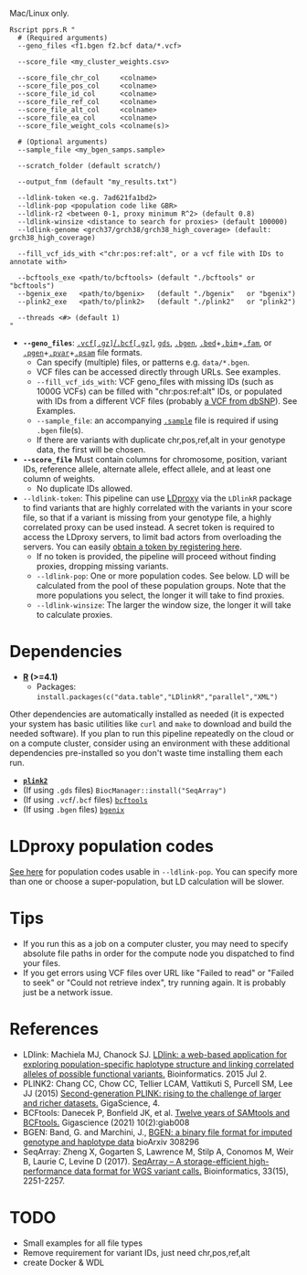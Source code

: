 Mac/Linux only.
```
Rscript pprs.R "
  # (Required arguments)
  --geno_files <f1.bgen f2.bcf data/*.vcf>

  --score_file <my_cluster_weights.csv>

  --score_file_chr_col     <colname>
  --score_file_pos_col     <colname>
  --score_file_id_col      <colname>
  --score_file_ref_col     <colname>
  --score_file_alt_col     <colname>
  --score_file_ea_col      <colname>
  --score_file_weight_cols <colname(s)>

  # (Optional arguments)
  --sample_file <my_bgen_samps.sample>

  --scratch_folder (default scratch/)

  --output_fnm (default "my_results.txt")

  --ldlink-token <e.g. 7ad621fa1bd2>
  --ldlink-pop <population code like GBR>
  --ldlink-r2 <between 0-1, proxy minimum R^2> (default 0.8)
  --ldlink-winsize <distance to search for proxies> (default 100000)
  --ldlink-genome <grch37/grch38/grch38_high_coverage> (default: grch38_high_coverage)

  --fill_vcf_ids_with <"chr:pos:ref:alt", or a vcf file with IDs to annotate with>

  --bcftools_exe <path/to/bcftools> (default "./bcftools" or "bcftools")
  --bgenix_exe   <path/to/bgenix>   (default "./bgenix"   or "bgenix")
  --plink2_exe   <path/to/plink2>   (default "./plink2"   or "plink2")

  --threads <#> (default 1)
"
```

+ **`--geno_files`**: [`.vcf[.gz]`/`.bcf[.gz]`](https://www.cog-genomics.org/plink/2.0/formats#vcf), [`gds`](https://www.bioconductor.org/packages/release/bioc/html/SeqArray.html), [`.bgen`](https://www.cog-genomics.org/plink/2.0/formats#bgen), [`.bed`](https://www.cog-genomics.org/plink/2.0/formats#bed)+[`.bim`](https://www.cog-genomics.org/plink/2.0/formats#bim)+[`.fam`](https://www.cog-genomics.org/plink/2.0/formats#fam), or [`.pgen`](https://www.cog-genomics.org/plink/2.0/formats#pgen)+[`.pvar`](https://www.cog-genomics.org/plink/2.0/formats#pvar)+[`.psam`](https://www.cog-genomics.org/plink/2.0/formats#psam) file formats.
  - Can specify (multiple) files, or patterns e.g. `data/*.bgen`.
  - VCF files can be accessed directly through URLs. See examples.
  - `--fill_vcf_ids_with`: VCF geno_files with missing IDs (such as 1000G VCFs) can be filled with "chr:pos:ref:alt" IDs, or populated with IDs from a different VCF files (probably [a VCF from dbSNP](https://ftp.ncbi.nih.gov/snp/organisms/human_9606_b151_GRCh38p7/VCF/)). See Examples.
  - `--sample_file`: an accompanying [`.sample`](https://www.cog-genomics.org/plink/2.0/formats#sample) file is required if using `.bgen` file(s).
  - If there are variants with duplicate chr,pos,ref,alt in your genotype data, the first will be chosen.
+ **`--score_file`** Must contain columns for chromosome, position, variant IDs, reference allele, alternate allele, effect allele, and at least one column of weights.
  - No duplicate IDs allowed.
+ `--ldlink-token`: This pipeline can use [LDproxy](https://ldlink.nih.gov/?tab=ldproxy) via the `LDlinkR` package to find variants that are highly correlated with the variants in your score file, so that if a variant is missing from your genotype file, a highly correlated proxy can be used instead. A secret token is required to access the LDproxy servers, to limit bad actors from overloading the servers. You can easily [obtain a token by registering here](https://ldlink.nih.gov/?tab=apiaccess).
  - If no token is provided, the pipeline will proceed without finding proxies, dropping missing variants.
  - `--ldlink-pop`: One or more population codes. See below. LD will be calculated from the pool of these population groups. Note that the more populations you select, the longer it will take to find proxies.
  - `--ldlink-winsize`: The larger the window size, the longer it will take to calculate proxies.

# Dependencies
+ **[R](https://cloud.r-project.org/) (>=4.1)**
  - Packages: `install.packages(c("data.table","LDlinkR","parallel","XML")`

Other dependencies are automatically installed as needed (it is expected your system has basic utilities like `curl` and `make` to download and build the needed software).
If you plan to run this pipeline repeatedly on the cloud or on a compute cluster, consider using an environment with these additional dependencies pre-installed so you don\'t waste time installing them each run.

+ **[`plink2`](https://www.cog-genomics.org/plink/2.0/)**
+ (If using `.gds` files) `BiocManager::install("SeqArray")`
+ (If using `.vcf`/`.bcf` files) [`bcftools`](http://samtools.github.io/bcftools/howtos/install.html)
+ (If using `.bgen` files) [`bgenix`](https://enkre.net/cgi-bin/code/bgen/dir?ci=tip)

# LDproxy population codes
[See here](https://github.com/CBIIT/LDlinkR?tab=readme-ov-file#utility-function-example) for population codes usable in `--ldlink-pop`. You can specify more than one or choose a super-population, but LD calculation will be slower.

# Tips
+ If you run this as a job on a computer cluster, you may need to specify absolute file paths in order for the compute node you dispatched to find your files.
+ If you get errors using VCF files over URL like "Failed to read" or "Failed to seek" or "Could not retrieve index", try running again. It is probably just be a network issue.

# References
* LDlink: Machiela MJ, Chanock SJ. [LDlink: a web-based application for exploring population-specific haplotype structure and linking correlated alleles of possible functional variants.](http://www.ncbi.nlm.nih.gov/pubmed/?term=26139635) Bioinformatics. 2015 Jul 2.
* PLINK2: Chang CC, Chow CC, Tellier LCAM, Vattikuti S, Purcell SM, Lee JJ (2015) [Second-generation PLINK: rising to the challenge of larger and richer datasets.](https://doi.org/10.1186/s13742-015-0047-8) GigaScience, 4.
* BCFtools: Danecek P, Bonfield JK, et al. [Twelve years of SAMtools and BCFtools.](https://doi.org/10.1093/gigascience/giab008) Gigascience (2021) 10(2):giab008
* BGEN: Band, G. and Marchini, J., [BGEN: a binary file format for imputed genotype and haplotype data](https://doi.org/10.1101/308296) bioArxiv 308296
* SeqArray: Zheng X, Gogarten S, Lawrence M, Stilp A, Conomos M, Weir B, Laurie C, Levine D (2017). [SeqArray – A storage-efficient high-performance data format for WGS variant calls.](https://doi:10.1093/bioinformatics/btx145) Bioinformatics, 33(15), 2251-2257.

# TODO
+ Small examples for all file types
+ Remove requirement for variant IDs, just need chr,pos,ref,alt
+ create Docker & WDL
